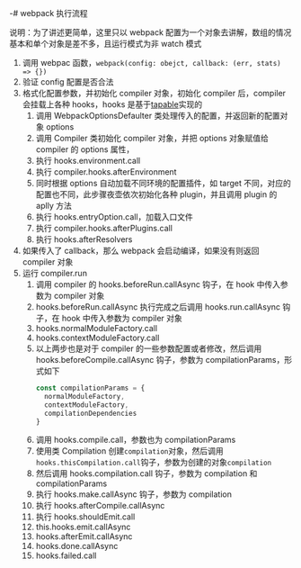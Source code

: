 -# webpack 执行流程

说明：为了讲述更简单，这里只以 webpack 配置为一个对象去讲解，数组的情况基本和单个对象是差不多，且运行模式为非 watch 模式

1.  调用 webpac 函数，`webpack(config: obejct, callback: (err, stats) => {})`
2.  验证 config 配置是否合法
3.  格式化配置参数，并初始化 compiler 对象，初始化 compiler 后，compiler 会挂载上各种 hooks，hooks 是基于[tapable](https://github.com/webpack/tapable)实现的
    1. 调用 WebpackOptionsDefaulter 类处理传入的配置，并返回新的配置对象 options
    2. 调用 Compiler 类初始化 compiler 对象，并把 options 对象赋值给 compiler 的 options 属性，
    3. 执行 hooks.environment.call
    4. 执行 compiler.hooks.afterEnvironment
    5. 同时根据 options 自动加载不同环境的配置插件，如 target 不同，对应的配置也不同，此步骤夜壶依次初始化各种 plugin，并且调用 plugin 的 aplly 方法
    6. 执行 hooks.entryOption.call，加载入口文件
    7. 执行 compiler.hooks.afterPlugins.call
    8. 执行 hooks.afterResolvers
4.  如果传入了 callback，那么 webpack 会启动编译，如果没有则返回 compiler 对象
5.  运行 compiler.run
    1. 调用 compiler 的 hooks.beforeRun.callAsync 钩子，在 hook 中传入参数为 compiler 对象
    2. hooks.beforeRun.callAsync 执行完成之后调用 hooks.run.callAsync 钩子，在 hook 中传入参数为 compiler 对象
    3. hooks.normalModuleFactory.call
    4. hooks.contextModuleFactory.call
    5. 以上两步也是对于 compiler 的一些参数配置或者修改，然后调用 hooks.beforeCompile.callAsync 钩子，参数为 compilationParams，形式如下
       ```js
       const compilationParams = {
         normalModuleFactory,
         contextModuleFactory,
         compilationDependencies
       }
       ```
    6. 调用 hooks.compile.call，参数也为 compilationParams
    7. 使用类 Compilation 创建`compilation`对象，然后调用`hooks.thisCompilation.call`钩子，参数为创建的对象`compilation`
    8. 然后调用 hooks.compilation.call 钩子，参数为 compilation 和 compilationParams
    9. 执行 hooks.make.callAsync 钩子，参数为 compilation
    10. 执行 hooks.afterCompile.callAsync
    11. 执行 hooks.shouldEmit.call
    12. this.hooks.emit.callAsync
    13. hooks.afterEmit.callAsync
    14. hooks.done.callAsync
    15. hooks.failed.call
